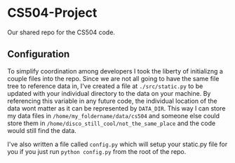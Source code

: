 # CS504-Project
Our shared repo for the CS504 code.

## Configuration
To simplify coordination among developers I took the liberty of initializng a couple files into the repo. Since we are not all going to have the same file tree to reference data in, I've created a file at `./src/static.py` to be updated with your individual directory to the data on your machine. By referencing this variable in any future code, the individual location of the data wont matter as it can be represented by `DATA_DIR`. This way I can store my data files in `/home/my_foldername/data/cs504` and someone else could store them in `/home/disco_still_cool/not_the_same_place` and the code would still find the data. 

I've also written a file called `config.py` which will setup your static.py file for you if you just run `python config.py` from the root of the repo.
